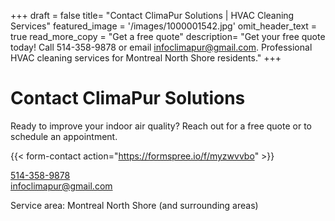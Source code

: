 +++
draft = false
title= "Contact ClimaPur Solutions | HVAC Cleaning Services"
featured_image = '/images/1000001542.jpg'
omit_header_text = true
read_more_copy = "Get a free quote"
description= "Get your free quote today! Call 514-358-9878 or email infoclimapur@gmail.com. Professional HVAC cleaning services for Montreal North Shore residents."
+++

# Contact ClimaPur Solutions

Ready to improve your indoor air quality? Reach out for a free quote or to schedule an appointment.

{{< form-contact action="https://formspree.io/f/myzwvvbo" >}}

<a href="tel:+15143589878">514-358-9878</a> <br> infoclimapur@gmail.com

Service area: Montreal North Shore (and surrounding areas)